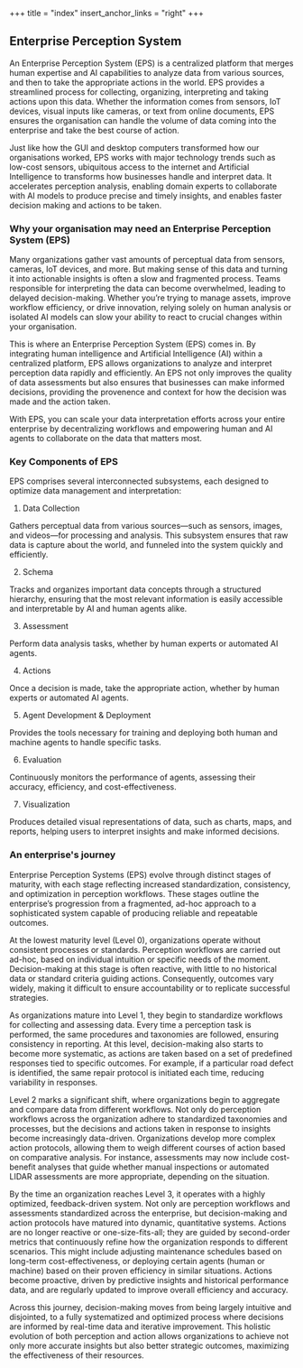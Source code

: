 +++
title = "index"
insert_anchor_links = "right"
+++

## Enterprise Perception System

An Enterprise Perception System (EPS) is a centralized platform that merges human expertise and AI capabilities to analyze data from various sources, and then to take the appropriate actions in the world. EPS provides a streamlined process for collecting, organizing, interpreting and taking actions upon this data. Whether the information comes from sensors, IoT devices, visual inputs like cameras, or text from online documents, EPS ensures the organisation can handle the volume of data coming into the enterprise and take the best course of action.

Just like how the GUI and desktop computers transformed how our organisations worked, EPS works with major technology trends such as low-cost sensors, ubiquitous access to the internet and Artificial Intelligence to transforms how businesses handle and interpret data. It accelerates perception analysis, enabling domain experts to collaborate with AI models to produce precise and timely insights, and enables faster decision making and actions to be taken.

### Why your organisation may need an Enterprise Perception System (EPS)

Many organizations gather vast amounts of perceptual data from sensors, cameras, IoT devices, and more. But making sense of this data and turning it into actionable insights is often a slow and fragmented process. Teams responsible for interpreting the data can become overwhelmed, leading to delayed decision-making. Whether you’re trying to manage assets, improve workflow efficiency, or drive innovation, relying solely on human analysis or isolated AI models can slow your ability to react to crucial changes within your organisation.

This is where an Enterprise Perception System (EPS) comes in. By integrating human intelligence and Artificial Intelligence (AI) within a centralized platform, EPS allows organizations to analyze and interpret perception data rapidly and efficiently. An EPS not only improves the quality of data assessments but also ensures that businesses can make informed decisions, providing the provenence and context for how the decision was made and the action taken.

With EPS, you can scale your data interpretation efforts across your entire enterprise by decentralizing workflows and empowering human and AI agents to collaborate on the data that matters most.

### Key Components of EPS

EPS comprises several interconnected subsystems, each designed to optimize data management and interpretation:

1. Data Collection

Gathers perceptual data from various sources—such as sensors, images, and videos—for processing and analysis. This subsystem ensures that raw data is capture about the world, and funneled into the system quickly and efficiently.

2. Schema

Tracks and organizes important data concepts through a structured hierarchy, ensuring that the most relevant information is easily accessible and interpretable by AI and human agents alike.

3. Assessment

Perform data analysis tasks, whether by human experts or automated AI agents.

4. Actions

Once a decision is made, take the appropriate action, whether by human experts or automated AI agents.

5. Agent Development & Deployment

Provides the tools necessary for training and deploying both human and machine agents to handle specific tasks.

6. Evaluation

Continuously monitors the performance of agents, assessing their accuracy, efficiency, and cost-effectiveness.

7. Visualization

Produces detailed visual representations of data, such as charts, maps, and reports, helping users to interpret insights and make informed decisions.

### An enterprise's journey

Enterprise Perception Systems (EPS) evolve through distinct stages of maturity, with each stage reflecting increased standardization, consistency, and optimization in perception workflows. These stages outline the enterprise’s progression from a fragmented, ad-hoc approach to a sophisticated system capable of producing reliable and repeatable outcomes.

At the lowest maturity level (Level 0), organizations operate without consistent processes or standards. Perception workflows are carried out ad-hoc, based on individual intuition or specific needs of the moment. Decision-making at this stage is often reactive, with little to no historical data or standard criteria guiding actions. Consequently, outcomes vary widely, making it difficult to ensure accountability or to replicate successful strategies.

As organizations mature into Level 1, they begin to standardize workflows for collecting and assessing data. Every time a perception task is performed, the same procedures and taxonomies are followed, ensuring consistency in reporting. At this level, decision-making also starts to become more systematic, as actions are taken based on a set of predefined responses tied to specific outcomes. For example, if a particular road defect is identified, the same repair protocol is initiated each time, reducing variability in responses.

Level 2 marks a significant shift, where organizations begin to aggregate and compare data from different workflows. Not only do perception workflows across the organization adhere to standardized taxonomies and processes, but the decisions and actions taken in response to insights become increasingly data-driven. Organizations develop more complex action protocols, allowing them to weigh different courses of action based on comparative analysis. For instance, assessments may now include cost-benefit analyses that guide whether manual inspections or automated LIDAR assessments are more appropriate, depending on the situation.

By the time an organization reaches Level 3, it operates with a highly optimized, feedback-driven system. Not only are perception workflows and assessments standardized across the enterprise, but decision-making and action protocols have matured into dynamic, quantitative systems. Actions are no longer reactive or one-size-fits-all; they are guided by second-order metrics that continuously refine how the organization responds to different scenarios. This might include adjusting maintenance schedules based on long-term cost-effectiveness, or deploying certain agents (human or machine) based on their proven efficiency in similar situations. Actions become proactive, driven by predictive insights and historical performance data, and are regularly updated to improve overall efficiency and accuracy.

Across this journey, decision-making moves from being largely intuitive and disjointed, to a fully systematized and optimized process where decisions are informed by real-time data and iterative improvement. This holistic evolution of both perception and action allows organizations to achieve not only more accurate insights but also better strategic outcomes, maximizing the effectiveness of their resources.
